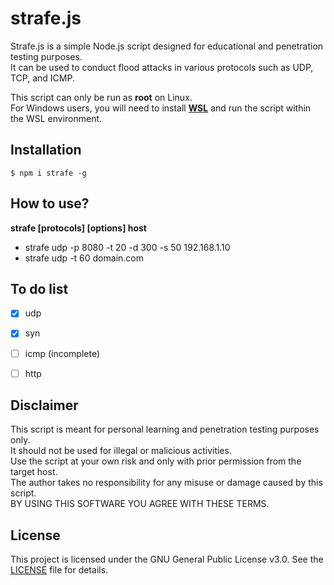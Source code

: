 # strafe.js

Strafe.js is a simple Node.js script designed for educational and penetration testing purposes.  
It can be used to conduct flood attacks in various protocols such as UDP, TCP, and ICMP.  

This script can only be run as **root** on Linux.  
For Windows users, you will need to install [**WSL**](https://docs.microsoft.com/en-us/windows/wsl/install) and run the script within the WSL environment.  


## Installation
```
$ npm i strafe -g
```

## How to use?
**strafe [protocols] [options] host**  
* strafe udp -p 8080 -t 20 -d 300 -s 50 192.168.1.10
* strafe udp -t 60 domain.com


## To do list
- [x] udp  
- [x] syn
- [ ] icmp (incomplete)
- [ ] http


## Disclaimer
This script is meant for personal learning and penetration testing purposes only.  
It should not be used for illegal or malicious activities.  
Use the script at your own risk and only with prior permission from the target host.  
The author takes no responsibility for any misuse or damage caused by this script.  
BY USING THIS SOFTWARE YOU AGREE WITH THESE TERMS.  

## License
This project is licensed under the GNU General Public License v3.0. See the [LICENSE](LICENSE) file for details.
